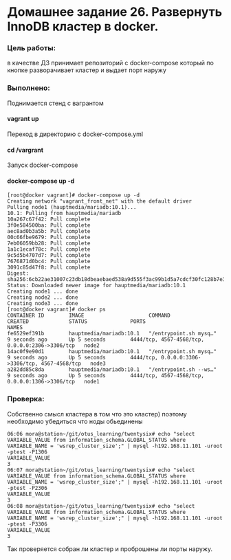 # Домашнее задание 26. Развернуть InnoDB кластер в dockеr.

### Цель работы: 
в качестве ДЗ принимает репозиторий с docker-compose
который по кнопке разворачивает кластер и выдает порт наружу

### Выполнено: 
Поднимается стенд с вагрантом
#### vagrant up 
Переход в директорию с docker-compose.yml 
#### cd /vargrant 
Запуск docker-compose 
#### docker-compose up -d 
```
[root@docker vagrant]# docker-compose up -d 
Creating network "vagrant_front_net" with the default driver
Pulling node1 (hauptmedia/mariadb:10.1)...
10.1: Pulling from hauptmedia/mariadb
10a267c67f42: Pull complete
3f0e584500ba: Pull complete
aec8ad0b3a5b: Pull complete
00c66fbe9679: Pull complete
7eb06059bb28: Pull complete
1a1c1ecaf78c: Pull complete
9c5d5b4707d7: Pull complete
7676871d0bc4: Pull complete
3091c85d47f8: Pull complete
Digest: sha256:6cb22ae31007c23db18dbeaebaed538a9d555f3ac99b1d5a7cdcf30fc128b7e3
Status: Downloaded newer image for hauptmedia/mariadb:10.1
Creating node1 ... done
Creating node2 ... done
Creating node3 ... done
[root@docker vagrant]# docker ps 
CONTAINER ID        IMAGE                     COMMAND                  CREATED             STATUS              PORTS                                             NAMES
fe6529ef391b        hauptmedia/mariadb:10.1   "/entrypoint.sh mysq…"   9 seconds ago       Up 5 seconds        4444/tcp, 4567-4568/tcp, 0.0.0.0:2306->3306/tcp   node2
14ac0f9e90d1        hauptmedia/mariadb:10.1   "/entrypoint.sh mysq…"   9 seconds ago       Up 5 seconds        4444/tcp, 0.0.0.0:3306->3306/tcp, 4567-4568/tcp   node3
a282dd85c8da        hauptmedia/mariadb:10.1   "/entrypoint.sh --ws…"   9 seconds ago       Up 5 seconds        4444/tcp, 4567-4568/tcp, 0.0.0.0:1306->3306/tcp   node1
```
### Проверка: 
Cобственно смысл кластера в том что это кластер) поэтому необходимо убедиться что ноды обьединены 
```
06:06 mora@station~/git/otus_learning/twentysix# echo "select VARIABLE_VALUE from information_schema.GLOBAL_STATUS where VARIABLE_NAME = 'wsrep_cluster_size';" | mysql -h192.168.11.101 -uroot -ptest -P1306
VARIABLE_VALUE
3
06:07 mora@station~/git/otus_learning/twentysix# echo "select VARIABLE_VALUE from information_schema.GLOBAL_STATUS where VARIABLE_NAME = 'wsrep_cluster_size';" | mysql -h192.168.11.101 -uroot -ptest -P2306
VARIABLE_VALUE
3
06:08 mora@station~/git/otus_learning/twentysix# echo "select VARIABLE_VALUE from information_schema.GLOBAL_STATUS where VARIABLE_NAME = 'wsrep_cluster_size';" | mysql -h192.168.11.101 -uroot -ptest -P3306
VARIABLE_VALUE
3
```
Так проверяется собран ли кластер и проброшены ли порты наружу. 
